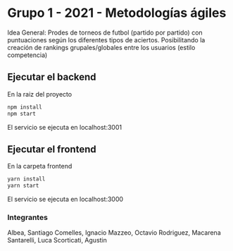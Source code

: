 # Grupo 1 - 2021 - Metodologías ágiles

Idea General: Prodes de torneos de futbol (partido por partido) con puntuaciones según los diferentes tipos de aciertos. Posibilitando la creación de rankings grupales/globales entre los usuarios (estilo competencia)

## Ejecutar el backend
En la raiz del proyecto
```bash
npm install
npm start
```
El servicio se ejecuta en localhost:3001
## Ejecutar el frontend
En la carpeta frontend
```bash
yarn install
yarn start
```
El servicio se ejecuta en localhost:3000
### Integrantes
Albea, Santiago
Comelles, Ignacio
Mazzeo, Octavio
Rodriguez, Macarena
Santarelli, Luca
Scorticati, Agustin
